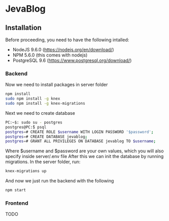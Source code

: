 # JevaBlog

## Installation
Before proceeding, you need to have the following intalled:
 - NodeJS 9.6.0 (https://nodejs.org/en/download/)
 - NPM 5.6.0 (this comes with nodejs)
 - PostgreSQL 9.6 (https://www.postgresql.org/download/)

### Backend
Now we need to install packages in server folder
```sh
npm install
sudo npm install -g knex
sudo npm install -g knex-migrations
```
Next we need to create database
```sh
PC:~$: sudo su - postgres
postgres@PC:̃$ psql
postgres=# CREATE ROLE $username WITH LOGIN PASSWORD '$password';
postgres=# CREATE DATABASE jevablog;
postgres=# GRANT ALL PRIVILEGES ON DATABASE jevablog TO $username;
```
Where $username and $password are your own values, which you will also specify inside server/.env file
After this we can init the database by running migrations.
In the server folder, run:
```sh
knex-migrations up
```
And now we just run the backend with the following
```sh
npm start
```
### Frontend
TODO
